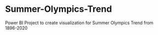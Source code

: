 # Summer-Olympics-Trend
Power BI Project to create visualization for Summer Olympics Trend from 1896-2020
